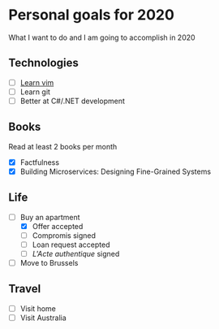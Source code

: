 # Personal goals for 2020

What I want to do and I am going to accomplish in 2020

## Technologies

- [ ] [Learn vim](vim.md)
- [ ] Learn git
- [ ] Better at C#/.NET development

## Books

Read at least 2 books per month

- [x] Factfulness
- [x] Building Microservices: Designing Fine-Grained Systems

## Life

- [ ] Buy an apartment
  - [x] Offer accepted
  - [ ] Compromis signed
  - [ ] Loan request accepted
  - [ ] <i>L'Acte authentique</i> signed  
- [ ] Move to Brussels

## Travel

- [ ] Visit home
- [ ] Visit Australia
